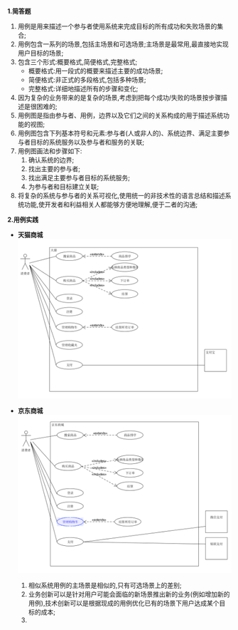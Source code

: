 **1.简答题**

  1. 用例是用来描述一个参与者使用系统来完成目标的所有成功和失败场景的集合;
  2. 用例包含一系列的场景,包括主场景和可选场景;主场景是最常用,最直接地实现用户目标的场景;
  3. 包含三个形式:概要格式,简便格式,完整格式;
      * 概要格式:用一段式的概要来描述主要的成功场景;
      * 简便格式:非正式的多段格式,包括多种场景;
      * 完整格式:详细地描述所有的步骤和变化;
  4. 因为复杂的业务带来的是复杂的场景,考虑到把每个成功/失败的场景按步骤描述是很困难的;
  5. 用例图是指由参与者、用例，边界以及它们之间的关系构成的用于描述系统功能的视图;
  6. 用例图包含下列基本符号和元素:参与者(人或非人的)、系统边界、满足主要参与者目标的系统服务以及参与者和服务的关联;
  7. 用例图画法和步骤如下:
     1. 确认系统的边界;
     2. 找出主要的参与者;
     3. 找出满足主要参与者目标的系统服务;
     4. 为参与者和目标建立关联;  
  8. 将复杂的系统与参与者的关系可视化,使用统一的非技术性的语言总结和描述系统功能,使开发者和利益相关人都能够方便地理解,便于二者的沟通;
  
**2.用例实践**
* **天猫商城**
  ![](https://github.com/sysu16340234/swsad/blob/master/use_case_example.png)
* **京东商城**
  ![](https://github.com/sysu16340234/swsad/blob/master/use_case_example2.png)
  
  1. 相似系统用例的主场景是相似的,只有可选场景上的差别;
  3. 业务创新可以是针对用户可能会面临的新场景推出新的业务(例如增加新的用例),技术创新可以是根据现成的用例优化已有的场景下用户达成某个目标的成本;
  4. 
